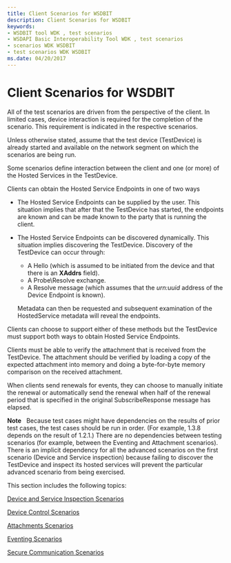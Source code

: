 ```yaml
---
title: Client Scenarios for WSDBIT
description: Client Scenarios for WSDBIT
keywords:
- WSDBIT tool WDK , test scenarios
- WSDAPI Basic Interoperability Tool WDK , test scenarios
- scenarios WDK WSDBIT
- test scenarios WDK WSDBIT
ms.date: 04/20/2017
---
```


# Client Scenarios for WSDBIT


All of the test scenarios are driven from the perspective of the client. In limited cases, device interaction is required for the completion of the scenario. This requirement is indicated in the respective scenarios.

Unless otherwise stated, assume that the test device (TestDevice) is already started and available on the network segment on which the scenarios are being run.

Some scenarios define interaction between the client and one (or more) of the Hosted Services in the TestDevice.

Clients can obtain the Hosted Service Endpoints in one of two ways

-   The Hosted Service Endpoints can be supplied by the user. This situation implies that after that the TestDevice has started, the endpoints are known and can be made known to the party that is running the client.

-   The Hosted Service Endpoints can be discovered dynamically. This situation implies discovering the TestDevice. Discovery of the TestDevice can occur through:

    -   A Hello (which is assumed to be initiated from the device and that there is an **XAddrs** field).
    -   A Probe\\Resolve exchange.
    -   A Resolve message (which assumes that the *urn:uuid* address of the Device Endpoint is known).

    Metadata can then be requested and subsequent examination of the HostedService metadata will reveal the endpoints.

Clients can choose to support either of these methods but the TestDevice must support both ways to obtain Hosted Service Endpoints.

Clients must be able to verify the attachment that is received from the TestDevice. The attachment should be verified by loading a copy of the expected attachment into memory and doing a byte-for-byte memory comparison on the received attachment.

When clients send renewals for events, they can choose to manually initiate the renewal or automatically send the renewal when half of the renewal period that is specified in the original SubscribeResponse message has elapsed.

**Note**   Because test cases might have dependencies on the results of prior test cases, the test cases should be run in order. (For example, 1.3.8 depends on the result of 1.2.1.) There are no dependencies between testing scenarios (for example, between the Eventing and Attachment scenarios). There is an implicit dependency for all the advanced scenarios on the first scenario (Device and Service inspection) because failing to discover the TestDevice and inspect its hosted services will prevent the particular advanced scenario from being exercised.

 

This section includes the following topics:

[Device and Service Inspection Scenarios](device-and-service-inspection-scenarios.md)

[Device Control Scenarios](device-control-scenarios.md)

[Attachments Scenarios](attachments-scenarios.md)

[Eventing Scenarios](eventing-scenarios.md)

[Secure Communication Scenarios](secure-communication-scenarios.md)

